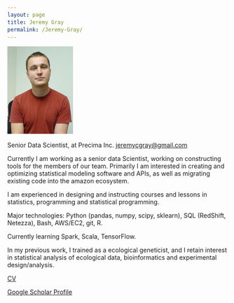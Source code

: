 ```yaml
---
layout: page
title: Jeremy Gray
permalink: /Jeremy-Gray/
---
```


![](/assets/Jeremy.jpg)

Senior Data Scientist, at Precima Inc.
<jeremycgray@gmail.com>

Currently I am working as a senior data Scientist, working on constructing tools
for the members of our team. Primarily I am interested in creating and optimizing
statistical modeling software and APIs, as well as migrating existing code into the
 amazon ecosystem.

I am experienced in designing and instructing courses and lessons in statistics, programming
and statistical programming.

Major technologies: Python (pandas, numpy, scipy, sklearn), SQL (RedShift, Netezza), Bash, AWS/EC2, git, R.


Currently learning Spark, Scala, TensorFlow.

In my previous work, I trained as a ecological geneticist, and I retain interest in
statistical analysis of ecological data, bioinformatics and experimental design/analysis.

[CV](/assets/cv.pdf)

[Google Scholar Profile](https://scholar.google.ca/citations?user=hPbAGKIAAAAJ&hl=en)
